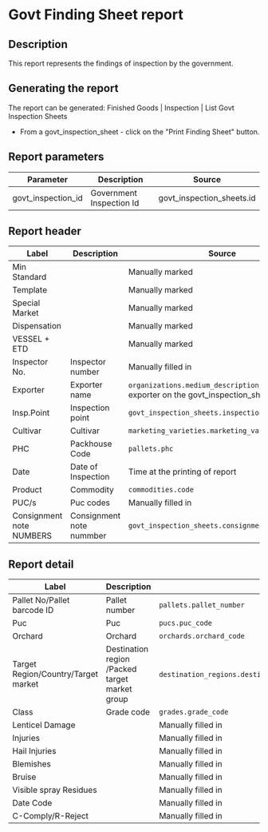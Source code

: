 # Govt Finding Sheet report

## Description
This report represents the findings of inspection by the government.

## Generating the report

The report can be generated:
Finished Goods | Inspection | List Govt Inspection Sheets
* From a govt_inspection_sheet  - click on the "Print Finding Sheet" button.


## Report parameters
| Parameter | Description | Source |
| ----- | ----------- | ------ |
| govt_inspection_id |Government Inspection Id  |govt_inspection_sheets.id  |
## Report header
| Label | Description | Source |
| ----- | ----------- | ------ |
|  Min Standard  | |Manually marked  |
|  Template  | |Manually marked  |
|  Special Market  | | Manually marked |
|  Dispensation  | |Manually marked  |
|  VESSEL + ETD  | |Manually marked  |
|  Inspector No.  |Inspector number |Manually filled in  |
|  Exporter  |Exporter name  | `organizations.medium_description` of the exporter on the govt_inspection_sheet |
|  Insp.Point  |Inspection point | `govt_inspection_sheets.inspection_point ` |
|  Cultivar  |Cultivar |`marketing_varieties.marketing_variety_code`  |
|  PHC  |Packhouse Code | `pallets.phc` |
|  Date  |Date of Inspection | Time at the printing of report |
|  Product  |Commodity | `commodities.code` |
|  PUC/s  |Puc codes |Manually filled in|
|  Consignment note NUMBERS  |Consignment note nummber |`govt_inspection_sheets.consignment_note_number`  |
## Report detail
| Label | Description | Source |
| ----- | ----------- | ------ |
|  Pallet No/Pallet barcode ID  |Pallet number | `pallets.pallet_number` |
|  Puc  |Puc  |`pucs.puc_code`  |
|  Orchard  |Orchard | `orchards.orchard_code` |
|  Target Region/Country/Target market  |Destination region /Packed target market group | `destination_regions.destination_region_name`/`target_market_groups.target_market_group_name` |
|  Class  |Grade code |`grades.grade_code`  |
|  Lenticel Damage  | | Manually filled in |
|  Injuries  | | Manually filled in|
|  Hail Injuries  | | Manually filled in |
|  Blemishes  | | Manually filled in |
|  Bruise  | | Manually filled in |
|  Visible spray Residues  | |Manually filled in|
|  Date Code  | | Manually filled in |
|  C-Comply/R-Reject  | | Manually filled in |
